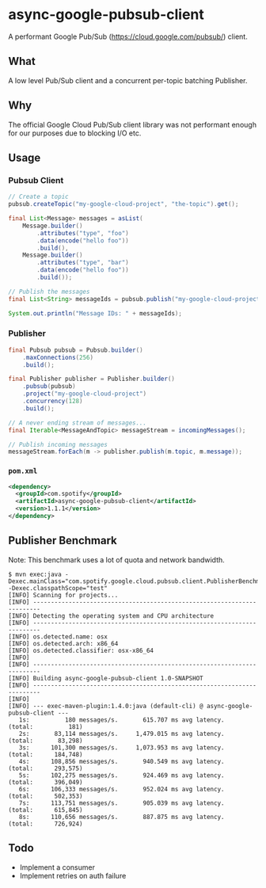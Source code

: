 async-google-pubsub-client
==========================

A performant Google Pub/Sub (https://cloud.google.com/pubsub/) client.

What
----

A low level Pub/Sub client and a concurrent per-topic batching Publisher. 

Why
---
The official Google Cloud Pub/Sub client library was not performant enough for our purposes due to blocking I/O etc.

Usage
-----

### Pubsub Client

```java
// Create a topic
pubsub.createTopic("my-google-cloud-project", "the-topic").get();

final List<Message> messages = asList(
    Message.builder()
        .attributes("type", "foo")
        .data(encode("hello foo"))
        .build(),
    Message.builder()
        .attributes("type", "bar")
        .data(encode("hello foo"))
        .build());

// Publish the messages
final List<String> messageIds = pubsub.publish("my-google-cloud-project", "the-topic", messages).get();

System.out.println("Message IDs: " + messageIds);
```

### Publisher

```java
final Pubsub pubsub = Pubsub.builder()
    .maxConnections(256)
    .build();

final Publisher publisher = Publisher.builder()
    .pubsub(pubsub)
    .project("my-google-cloud-project")
    .concurrency(128)
    .build();

// A never ending stream of messages...
final Iterable<MessageAndTopic> messageStream = incomingMessages();

// Publish incoming messages
messageStream.forEach(m -> publisher.publish(m.topic, m.message));
```

### `pom.xml`

```xml
<dependency>
  <groupId>com.spotify</groupId>
  <artifactId>async-google-pubsub-client</artifactId>
  <version>1.1.1</version>
</dependency>
```


Publisher Benchmark
-------------------

Note: This benchmark uses a lot of quota and network bandwidth.

```
$ mvn exec:java -Dexec.mainClass="com.spotify.google.cloud.pubsub.client.PublisherBenchmark" -Dexec.classpathScope="test"
[INFO] Scanning for projects...
[INFO] ------------------------------------------------------------------------
[INFO] Detecting the operating system and CPU architecture
[INFO] ------------------------------------------------------------------------
[INFO] os.detected.name: osx
[INFO] os.detected.arch: x86_64
[INFO] os.detected.classifier: osx-x86_64
[INFO]
[INFO] ------------------------------------------------------------------------
[INFO] Building async-google-pubsub-client 1.0-SNAPSHOT
[INFO] ------------------------------------------------------------------------
[INFO]
[INFO] --- exec-maven-plugin:1.4.0:java (default-cli) @ async-google-pubsub-client ---
   1s:          180 messages/s.       615.707 ms avg latency.    (total:          181)
   2s:       83,114 messages/s.     1,479.015 ms avg latency.    (total:       83,298)
   3s:      101,300 messages/s.     1,073.953 ms avg latency.    (total:      184,748)
   4s:      108,856 messages/s.       940.549 ms avg latency.    (total:      293,575)
   5s:      102,275 messages/s.       924.469 ms avg latency.    (total:      396,049)
   6s:      106,333 messages/s.       952.024 ms avg latency.    (total:      502,353)
   7s:      113,751 messages/s.       905.039 ms avg latency.    (total:      615,845)
   8s:      110,656 messages/s.       887.875 ms avg latency.    (total:      726,924)
```

Todo
----
* Implement a consumer
* Implement retries on auth failure
